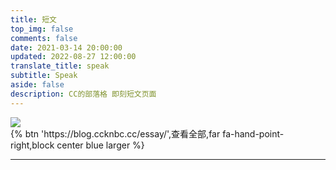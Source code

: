 ```yaml
---
title: 短文
top_img: false
comments: false
date: 2021-03-14 20:00:00
updated: 2022-08-27 12:00:00
translate_title: speak
subtitle: Speak
aside: false
description: CC的部落格 即刻短文页面
---
```

<!-- CSS -->
<link rel="stylesheet" href="https://cdn.jsdmirror.com/npm/@waline/client/dist/waline.css"/>
<link rel="stylesheet" href="https://cdn.jsdmirror.com/npm/@waline/client/dist/waline-meta.css"/>
<link rel="stylesheet" href="https://cdn.jsdmirror.com/npm/highlight.js/styles/atom-one-dark.min.css" />
<div class='content'>
  <img src='https://bu.dusays.com/2022/05/01/626e88f349943.gif'/>
</div>
{% btn 'https://blog.ccknbc.cc/essay/',查看全部,far fa-hand-point-right,block center blue larger %}
<hr />
<div class='ispeak-comment js-pjax'></div>
<!-- JS -->
<script src="https://cdn.jsdmirror.com/npm/marked/marked.min.js"></script>
<script src="https://cdn.jsdmirror.com/npm/highlight.js/highlight.min.js"></script>
<script>
  const searchParams = new URLSearchParams(window.location.search);
  const speakId = searchParams.get('q');
  const path = window.location.pathname;
  const apiURL = 'https://kkapi.ccknbc.cc/api/ispeak';
  const markedRender = (body, loading_img='https://bu.dusays.com/2022/05/01/626e88f349943.gif') => {
    const renderer = {
      image(href, title, text) {
        return `<a href="${href}" target="_blank" data-fancybox="group" class="fancybox">
            <img speak-src="${href}" src=${loading_img} alt='${text}'>
            </a>`
      }
    }
    marked.setOptions({
      renderer: new marked.Renderer(),
      highlight: function (code) {
        if (hljs) {
          return hljs.highlightAuto(code).value
        } else {
          return code
        }
      },
      pedantic: false,
      gfm: true,
      tables: true,
      breaks: true,
      sanitize: false,
      smartLists: true,
      smartypants: false,
      xhtml: false
    })
    marked.use({ renderer })
    return marked.parse(body)
  }
  fetch(`${apiURL}/get/${speakId}`)
  .then(response => response.json())
  .then(res => {
    const data = res.data;
    if(data){
      const {title,content} = data;
      const contentSub = content.substring(0, 30);
      document.querySelector('.content').innerHTML = markedRender(content);
      if(title){
        document.title = title;
      }
      import("https://cdn.jsdmirror.com/npm/@waline/client/dist/waline.js").then((Waline) => {
        Waline.init({
        el: '.ispeak-comment',
        path: path + '?q=' + speakId,
        pageTitle: title || contentSub,
        site: 'CC的部落格 即刻短文',
        useBackendConf: true,
        serverURL: 'https://waline.ccknbc.cc',
        pageSize: 10,
        requiredMeta: ["nick", "mail"],
        login: 'force',
        dark: 'html[data-theme="dark"]',
        imageUploader: function (file) {
          let formData = new FormData();
          let headers = new Headers();
          formData.append("file", file);
          formData.append("album_id", "10");
          formData.append("permission", "0");
          headers.append("Authorization", "Bearer 24|o8Crl5y0oK3luyUs17fBxDtAcevk1iiLHVFMNjpA");
          headers.append("Accept", "application/json");
          return fetch("https://wmimg.com/api/v1/upload", {
            method: "POST",
            headers: headers,
            body: formData,
          })
            .then((resp) => resp.json())
            .then((resp) => resp.data.links.url);
          },
        turnstileKey: '0x4AAAAAAAECBl27OB5SZrQT',
        emoji:
          [
            "https://cdn.jsdmirror.com/npm/sticker-heo/Sticker-100/",
            // "https://cdn.jsdmirror.com/npm/telegram-gif/Telegram-Gif/",
            // "https://cdn.jsdmirror.com/npm/@waline/emojis/tw-emoji/"
          ]
        })
      }).catch(error => console.error('Waline加载失败', error));
    }
  });
</script>